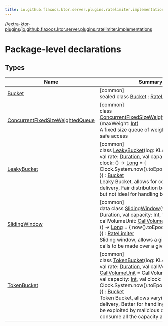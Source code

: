 ```yaml
---
title: io.github.flaxoos.ktor.server.plugins.ratelimiter.implementations
---
```

//[extra-ktor-plugins](../../index.md)/[io.github.flaxoos.ktor.server.plugins.ratelimiter.implementations](index.md)



# Package-level declarations



## Types


| Name | Summary |
|---|---|
| [Bucket](-bucket/index.md) | [common]<br>sealed class [Bucket](-bucket/index.md) : [RateLimiter](../io.github.flaxoos.ktor.server.plugins.ratelimiter/-rate-limiter/index.md) |
| [ConcurrentFixedSizeWeightedQueue](-concurrent-fixed-size-weighted-queue/index.md) | [common]<br>class [ConcurrentFixedSizeWeightedQueue](-concurrent-fixed-size-weighted-queue/index.md)&lt;[T](-concurrent-fixed-size-weighted-queue/index.md)&gt;(maxWeight: [Int](https://kotlinlang.org/api/latest/jvm/stdlib/kotlin/-int/index.md))<br>A fixed size queue of weighted entries with safe access |
| [LeakyBucket](-leaky-bucket/index.md) | [common]<br>class [LeakyBucket](-leaky-bucket/index.md)(log: KLogger = logger, val rate: [Duration](https://kotlinlang.org/api/latest/jvm/stdlib/kotlin.time/-duration/index.md), val capacity: [Int](https://kotlinlang.org/api/latest/jvm/stdlib/kotlin/-int/index.md), val clock: () -&gt; [Long](https://kotlinlang.org/api/latest/jvm/stdlib/kotlin/-long/index.md) = { Clock.System.now().toEpochMilliseconds() }) : [Bucket](-bucket/index.md)<br>Leaky Bucket, allows for constant rate of delivery, Fair distribution between clients, but not ideal for handling bursts |
| [SlidingWindow](-sliding-window/index.md) | [common]<br>data class [SlidingWindow](-sliding-window/index.md)(val rate: [Duration](https://kotlinlang.org/api/latest/jvm/stdlib/kotlin.time/-duration/index.md), val capacity: [Int](https://kotlinlang.org/api/latest/jvm/stdlib/kotlin/-int/index.md), val callVolumeUnit: [CallVolumeUnit](../io.github.flaxoos.ktor.server.plugins.ratelimiter/-call-volume-unit/index.md), val clock: () -&gt; [Long](https://kotlinlang.org/api/latest/jvm/stdlib/kotlin/-long/index.md) = { now().toEpochMilliseconds() }) : [RateLimiter](../io.github.flaxoos.ktor.server.plugins.ratelimiter/-rate-limiter/index.md)<br>Sliding window, allows a given weight of calls to be made over a given duration. |
| [TokenBucket](-token-bucket/index.md) | [common]<br>class [TokenBucket](-token-bucket/index.md)(log: KLogger = logger, val rate: [Duration](https://kotlinlang.org/api/latest/jvm/stdlib/kotlin.time/-duration/index.md), val callVolumeUnit: [CallVolumeUnit](../io.github.flaxoos.ktor.server.plugins.ratelimiter/-call-volume-unit/index.md) = CallVolumeUnit.Calls(), val capacity: [Int](https://kotlinlang.org/api/latest/jvm/stdlib/kotlin/-int/index.md), val clock: () -&gt; [Long](https://kotlinlang.org/api/latest/jvm/stdlib/kotlin/-long/index.md) = { Clock.System.now().toEpochMilliseconds() }) : [Bucket](-bucket/index.md)<br>Token Bucket, allows varying rate of delivery, Better for handling bursts, but can be exploited by malicious clients to consume all the capacity at once. |

